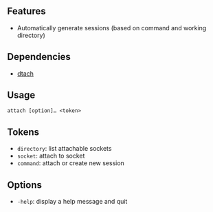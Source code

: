 Features
--------

- Automatically generate sessions (based on command and working directory)

Dependencies
------------

- [dtach][]

Usage
-----

```
attach [option]… <token>
```

Tokens
------

- `directory`: list attachable sockets
- `socket`: attach to socket
- `command`: attach or create new session

Options
-------

- `-help`: display a help message and quit

[dtach]: http://dtach.sourceforge.net
